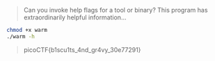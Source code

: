 > Can you invoke help flags for a tool or binary? This program has extraordinarily helpful information...

```bash
chmod +x warm
./warm -h
```

> picoCTF{b1scu1ts_4nd_gr4vy_30e77291}